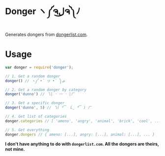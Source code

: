 Donger ヽ༼ຈل͜ຈ༽ﾉ
===============

Generates dongers from [dongerlist.com](http://dongerlist.com).

# Usage

```js
var donger = require('donger');

// 1. Get a random donger
donger() // ヽ༼ •́ ヮ •̀ ༽ᓄ

// 2. Get a random donger by category
donger('dunno') // 乁| ･ 〰 ･ |ㄏ

// 3. Get a specific donger
donger('dunno', 5) // 乁( ⁰͡  Ĺ̯ ⁰͡ ) ㄏ

// 4. Get list of categories
donger.categories // [ 'ameno', 'angry', 'animal', 'brick', 'cool', ...]

// 5. Get everything
donger.dongers // { ameno: [...], angry: [...], animal: [...], ... }
```

**I don't have anything to do with `dongerlist.com`. All the dongers are theirs, not mine.**
